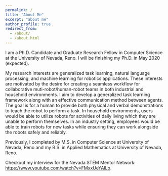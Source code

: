 ```yaml
---
permalink: /
title: "About Me"
excerpt: "about me"
author_profile: true
redirect_from: 
  - /about/
  - /about.html
---
```


I am a Ph.D. Candidate and Graduate Research Fellow in Computer Science at the University of Nevada, Reno. I will be finishing my Ph.D. in May 2020 (expected). 

My research interests are generalized task learning, natural language processing, and machine learning for robotics applications. These interests are motivated by the desire for creating a seamless workflow for collaborative muti-robot/human-robot teams in both industrial and household environments. I aim to develop a generalized task learning framework along with an effective communication method between agents. The goal is for a human to provide both physical and verbal demonstrations to teach the robot to perform a task. In household environments, users would be able to utilize robots for activities of daily living which they are unable to perform themselves. In an industry setting, employees would be able to train robots for new tasks while ensuring they can work alongside the robots safely and reliably.

Previously, I completed by M.S. in Computer Science at University of Nevada, Reno and my B.S. in Applied Mathematics at University of Nevada, Reno.

Checkout my interview for the Nevada STEM Mentor Network: 
<https://www.youtube.com/watch?v=FMxxUeYAlLo>.